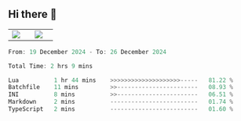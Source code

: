 ## Hi there 👋

<p align="center">
  <table align="center">
  <tr border="none">
  <td width="35%" align="center">
    <img  align="center"  src="http://github-profile-summary-cards.vercel.app/api/cards/stats?username=ricepunk&theme=github_dark" />
  </td>
    
  <td width="65%" align="center">
    <img  align="center"  src="http://github-profile-summary-cards.vercel.app/api/cards/profile-details?username=ricepunk&theme=github_dark" />
  </td>
  </tr>
  </table>
</p>

<!--START_SECTION:waka-->

```typescript
From: 19 December 2024 - To: 26 December 2024

Total Time: 2 hrs 9 mins

Lua          1 hr 44 mins    >>>>>>>>>>>>>>>>>>>>-----   81.22 %
Batchfile    11 mins         >>-----------------------   08.93 %
INI          8 mins          >>-----------------------   06.51 %
Markdown     2 mins          -------------------------   01.74 %
TypeScript   2 mins          -------------------------   01.60 %
```

<!--END_SECTION:waka-->
